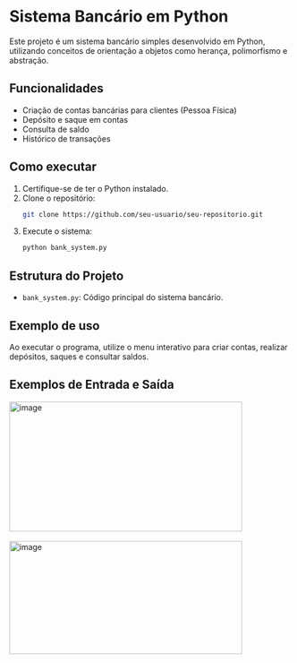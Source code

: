 # Sistema Bancário em Python

Este projeto é um sistema bancário simples desenvolvido em Python, utilizando conceitos de orientação a objetos como herança, polimorfismo e abstração.

## Funcionalidades

- Criação de contas bancárias para clientes (Pessoa Física)
- Depósito e saque em contas
- Consulta de saldo
- Histórico de transações

## Como executar

1. Certifique-se de ter o Python instalado.
2. Clone o repositório:
   ```sh
   git clone https://github.com/seu-usuario/seu-repositorio.git
   ```
3. Execute o sistema:
   ```sh
   python bank_system.py
   ```

## Estrutura do Projeto

- `bank_system.py`: Código principal do sistema bancário.

## Exemplo de uso

Ao executar o programa, utilize o menu interativo para criar contas, realizar depósitos, saques e consultar saldos.

## Exemplos de Entrada e Saída

<img width="416" height="232" alt="image" src="https://github.com/user-attachments/assets/bef9e706-cee0-4f02-93ce-2caf3d6525cc" />
<br><br>

<img width="416" height="202" alt="image" src="https://github.com/user-attachments/assets/5ac60b6b-5cb5-4d90-b928-42c5cc48fb9f" />




